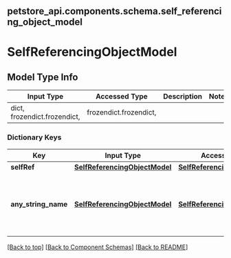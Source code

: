 <a name="top"></a>
## petstore_api.components.schema.self_referencing_object_model
# SelfReferencingObjectModel

## Model Type Info
Input Type | Accessed Type | Description | Notes
------------ | ------------- | ------------- | -------------
dict, frozendict.frozendict,  | frozendict.frozendict,  |  | 

### Dictionary Keys
Key | Input Type | Accessed Type | Description | Notes
------------ | ------------- | ------------- | ------------- | -------------
**selfRef** | [**SelfReferencingObjectModel**](#SelfReferencingObjectModel) | [**SelfReferencingObjectModel**](#SelfReferencingObjectModel) |  | [optional] 
**any_string_name** | [**SelfReferencingObjectModel**](#SelfReferencingObjectModel) | [**SelfReferencingObjectModel**](#SelfReferencingObjectModel) | any string name can be used but the value must be the correct type | [optional] 

[[Back to top]](#top) [[Back to Component Schemas]](../../../README.md#Component-Schemas) [[Back to README]](../../../README.md)